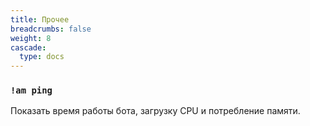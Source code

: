 ```yaml
---
title: Прочее
breadcrumbs: false
weight: 8
cascade:
  type: docs
---
```


### `!am ping`
Показать время работы бота, загрузку CPU и потребление памяти.